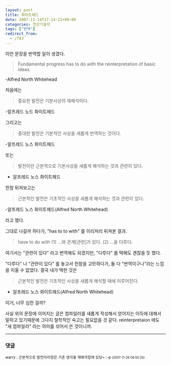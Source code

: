 ```yaml
---
layout: post
title: 화이트헤드
date: 2007-11-14T17:14:21+09:00
categories: 전산기술자
tags: ["번역"]
redirect_from:
  - /743
---
```


이런 문장을 번역할 일이 생겼다.

> Fundamental progress has to do with the reinterpretation of basic ideas.

-Alfred North Whitehead

처음에는

> 중요한 발전은 기본사상의 재해석이다.

-알프레드 노드 화이트헤드

그리고는

> 중대한 발전은 기본적인 사상을 새롭게 번역하는 것이다.

-알프레드 노스 화이트헤드

또는

> 발전이란 근본적으로 기본사상을 새롭게 해석하는 것과 관련이 있다.

- 알프레드 노스 화이트헤드

한참 뒤져보고는

> 근본적인 발전은 기초적인 사상을 새롭게 해석하는 것과 관련이 있다.

-알프레드 노스 화이트헤드(Alfred North Whitehead)

라고 했다.

그대로 나갈까 하다가, "has to to with" 를 이리저리 뒤져본 결과.

> have to do with (1) …와 관계[관련]가 있다. (2) …을 다루다.

여기서는 "관련이 있다" 라고 번역해도 되겠지만, "다루다" 를 택해도 괜찮을 듯 했다.

"다루다" 나 "관련이 있다" 를 놓고서 한참을 고민하다가, 둘 다 "번역이구나"라는 느낌을 지울 수 없었다. 결국 내가 택한 것은

> 근본적인 발전은 기초적인 사상을 새롭게 해석할 때에 이루어진다.

- 알프레드 노스 화이트헤드(Alfred North Whitehead)

이거, 너무 심한 걸까?

사실 위의 문장에 이어지는 글은 컴파일러를 새롭게 작성해서 얻어지는 이득에 대해서 말하고 있기때문에 그다지 철학적인 숙고는 필요없을 것 같다. reinterpretaion 에도 "새 컴파일러" 라는 의미를 섞어서 쓴 것이니까.

* * *

### 댓글



<!--- cmt:1121 --->
<!--- mail: --->
<!--- parent:0 --->

<small>warry : 근본적으로 발전이라함은 기존 생각을 재해석함에 있당~ :-p <small>(2007-11-26 06:50:35)</small></small>

